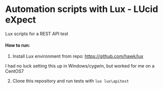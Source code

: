 # Automation scripts with Lux - LUcid eXpect

Lux scripts for a REST API test

#### How to run:
 1. Install Lux environment from repo: https://github.com/hawk/lux

I had no luck setting this up in Windows/cygwin, but worked for me on a CentOS7

 2. Clone this repository and run tests with `lux lux\apitest`
